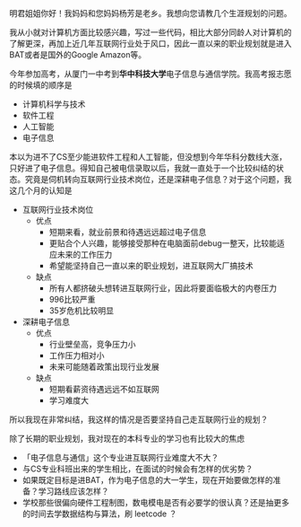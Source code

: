 明君姐姐你好！我妈妈和您妈妈杨芳是老乡。我想向您请教几个生涯规划的问题。

我从小就对计算机方面比较感兴趣，写过一些代码，相比大部分同龄人对计算机的了解更深，再加上近几年互联网行业处于风口，因此一直以来的职业规划就是进入BAT或者是国外的Google Amazon等。

今年参加高考，从厦门一中考到**华中科技大学**电子信息与通信学院。我高考报志愿的时候填的顺序是
* 计算机科学与技术
* 软件工程
* 人工智能
* 电子信息

本以为进不了CS至少能进软件工程和人工智能，但没想到今年华科分数线大涨，只好进了电子信息。得知自己被电信录取以后，我就一直处于一个比较纠结的状态。究竟是伺机转向互联网行业技术岗位，还是深耕电子信息？对于这个问题，我这几个月的认知是

* 互联网行业技术岗位
  * 优点
    * 短期来看，就业前景和待遇远远超过电子信息
    * 更贴合个人兴趣，能够接受那种在电脑面前debug一整天，比较能适应未来的工作压力
    * 希望能坚持自己一直以来的职业规划，进互联网大厂搞技术
  * 缺点
    * 所有人都挤破头想转进互联网行业，因此将要面临极大的内卷压力
    * 996比较严重
    * 35岁危机比较明显
* 深耕电子信息
  * 优点
    * 行业壁垒高，竞争压力小
    * 工作压力相对小
    * 未来可能随着政策出现行业发展
  * 缺点
    * 短期看薪资待遇远远不如互联网
    * 学习难度大

所以我现在非常纠结，我这样的情况是否要坚持自己走互联网行业的规划？

除了长期的职业规划，我对现在的本科专业的学习也有比较大的焦虑
* 「电子信息与通信」这个专业进互联网行业难度大不大？
* 与CS专业科班出来的学生相比，在面试的时候会有怎样的优劣势？
* 如果既定目标是进BAT，作为电子信息的大一学生，现在开始要做怎样的准备？学习路线应该怎样？
* 学校那些很偏向硬件工程制图，数电模电是否有必要学的很认真？还是抽更多的时间去学数据结构与算法，刷 leetcode ？

